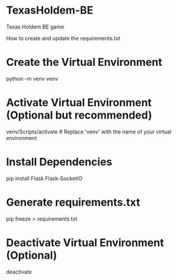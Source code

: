 # TexasHoldem-BE
 Texas Holdem BE game

 How to create and update the requirements.txt

# Create the Virtual Environment
 python -m venv venv

# Activate Virtual Environment (Optional but recommended)
venv/Scripts/activate  # Replace 'venv' with the name of your virtual environment

# Install Dependencies
pip install Flask Flask-SocketIO

# Generate requirements.txt
pip freeze > requirements.txt

# Deactivate Virtual Environment (Optional)
deactivate

